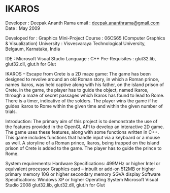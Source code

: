 IKAROS
=============

Developer	: Deepak Ananth Rama
email		: deepak.ananthrama@gmail.com
Date		: May 2009

Developed for	: Graphics Mini-Project
Course		: 06CS65 (Computer Graphics & Visualization)
University	: Visvesvaraya Technological University, Belgaum, Karnataka, India

IDE		: Microsoft Visual Studio
Language	: C++
Pre-Requisites	: glut32.lib, glut32.dll, glut.h for Glut 

IKAROS – Escape from Crete is a 2D maze game:
	The game has been designed to revolve around an old Roman story, in which a Roman prince, names Ikaros, was held captive along with his father, on the island prison of Crete. in the game, the player has to guide the object, named ikaros, through a maze of secret passages which Ikaros has found to lead to Rome. There is a timer, indicative of the solders. The player wins the game if he guides ikaros to Rome within the given time and within the given number of trials.

Introduction:
	The primary aim of this project is to demonstrate the use of the features provided in the OpenGL API to develop an interactive 2D game. The game uses these features, along with some functions written in C++. This game includes functions that handle input via a keyboard or a mouse as well. A storyline of a Roman prince, Ikaros, being trapped on the island prison of Crete is added to the game. The player has to guide the prince to Rome.

System requirements:
	Hardware Specifications: 499MHz or higher Intel or equivalent processor
				 Graphics card – inbuilt or add-on
				 512MB or higher primary memory
				 10G or higher secondary memory
				 SGVA display
	Software Specifications: Windows XP or higher Operating System
				 Microsoft Visual Studio 2008
				 glut32.lib, glut32.dll, glut.h for Glut


